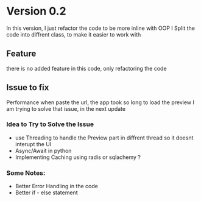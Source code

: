 # Version 0.2
In this version, I just refactor the code to be more inline with OOP
I Split the code into diffrent class, to make it easier to work with

## Feature
there is no added feature in this code, only refactoring the code

## Issue to fix
Performance when paste the url, the app took so long to load the preview
I am trying to solve that issue, in the next update
### Idea to Try to Solve the Issue
- use Threading to handle the Preview part in diffrent thread so it doesnt interupt the UI
- Async/Await in python
- Implementing Caching using radis or sqlachemy ?


### Some Notes:
- Better Error Handling in the code
- Better if - else statement
